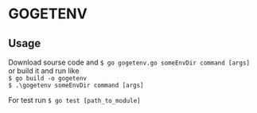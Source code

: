 # GOGETENV

## Usage
Download sourse code and 
`$ go gogetenv.go someEnvDir command [args]`    
or build it and run like  
`$ go build -o gogetenv`  
`$ .\gogetenv someEnvDir command [args]`  
    

For test run `$ go test [path_to_module]`  

